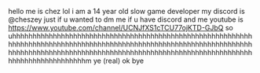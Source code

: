 hello me is chez lol
i am a 14 year old slow game developer
my discord is @cheszey 
just if u wanted to dm me if u have discord
and me youtube is https://www.youtube.com/channel/UCNJfXS1cTCU77ojKTD-GJbQ
so uhhhhhhhhhhhhhhhhhhhhhhhhhhhhhhhhhhhhhhhhhhhhhhhhhhhhhhhhhhhhhhhhhhhhhhhhhhhhhhhhhhhhhhhhhhhhhhhhhhhhhhhhhhhhhhhhhhhhhhhhhhhhhhhhhhhhhhhhhhhhhhhhhhhhhhhhhhhhhhhhhhhhhhhhhhhhhhhhhhhhhhhhhhhhhhhhhhhhhhm ye (real)
ok bye
